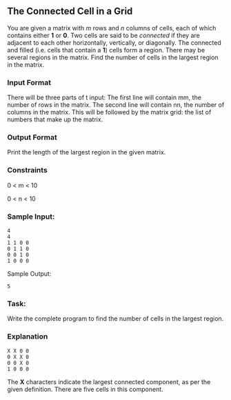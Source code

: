 ## The Connected Cell in a Grid

You are given a matrix with _m_ rows and _n_ columns of cells, each of which contains either **1** or **0**. Two cells are said to be *connected* if they are adjacent to each other horizontally, vertically, or diagonally. The connected and filled (i.e. cells that contain a **1**) cells form a region. There may be several regions in the matrix. Find the number of cells in the largest region in the matrix.

### Input Format
There will be three parts of t input:
The first line will contain mm, the number of rows in the matrix.
The second line will contain nn, the number of columns in the matrix.
This will be followed by the matrix grid: the list of numbers that make up the matrix.

### Output Format
Print the length of the largest region in the given matrix.

### Constraints
0 < m  < 10

0 < n < 10

### Sample Input:

```
4
4
1 1 0 0
0 1 1 0
0 0 1 0
1 0 0 0
```
Sample Output:
```
5
```

### Task: 
Write the complete program to find the number of cells in the largest region.

### Explanation
```
X X 0 0
0 X X 0
0 0 X 0
1 0 0 0  
```
The __X__ characters indicate the largest connected component, as per the given definition. There are five cells in this component.
